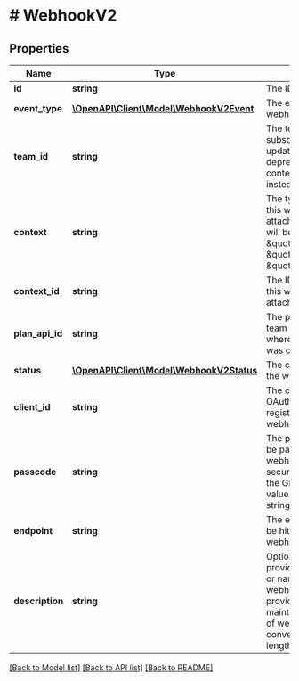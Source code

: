# # WebhookV2

## Properties

Name | Type | Description | Notes
------------ | ------------- | ------------- | -------------
**id** | **string** | The ID of the webhook |
**event_type** | [**\OpenAPI\Client\Model\WebhookV2Event**](WebhookV2Event.md) | The event this webhook triggers on |
**team_id** | **string** | The team id you are subscribed to for updates. This is deprecated, use context and context_id instead |
**context** | **string** | The type of context this webhook is attached to. The value will be \&quot;PROJECT\&quot;, \&quot;TEAM\&quot;, or \&quot;FILE\&quot; |
**context_id** | **string** | The ID of the context this webhook is attached to |
**plan_api_id** | **string** | The plan API ID of the team or organization where this webhook was created |
**status** | [**\OpenAPI\Client\Model\WebhookV2Status**](WebhookV2Status.md) | The current status of the webhook |
**client_id** | **string** | The client ID of the OAuth application that registered this webhook, if any |
**passcode** | **string** | The passcode that will be passed back to the webhook endpoint. For security, when using the GET endpoints, the value is an empty string |
**endpoint** | **string** | The endpoint that will be hit when the webhook is triggered |
**description** | **string** | Optional user-provided description or name for the webhook. This is provided to help make maintaining a number of webhooks more convenient. Max length 140 characters. |

[[Back to Model list]](../../README.md#models) [[Back to API list]](../../README.md#endpoints) [[Back to README]](../../README.md)
